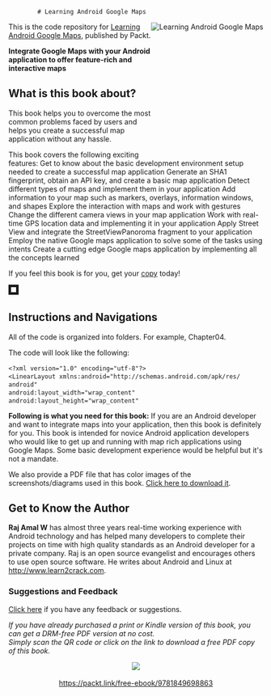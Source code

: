 
            # Learning Android Google Maps

<a href="https://www.packtpub.com/application-development/learning-android-google-maps?utm_source=github&utm_medium=repository&utm_campaign=9781849698863 "><img src="https://d1ldz4te4covpm.cloudfront.net/sites/default/files/imagecache/ppv4_main_book_cover/B00100_Learning%20Android%20Google%20Maps_.jpg" alt="Learning Android Google Maps" height="256px" align="right"></a>

This is the code repository for [Learning Android Google Maps](https://www.packtpub.com/application-development/learning-android-google-maps?utm_source=github&utm_medium=repository&utm_campaign=9781849698863 ), published by Packt.

**Integrate Google Maps with your Android application to
offer feature-rich and interactive maps**

## What is this book about?
This book helps you to overcome the most common problems faced by users and helps you create a successful map application without any hassle.

This book covers the following exciting features:
Get to know about the basic development environment setup needed to create a successful map application 
Generate an SHA1 fingerprint, obtain an API key, and create a basic map application 
Detect different types of maps and implement them in your application 
Add information to your map such as markers, overlays, information windows, and shapes 
Explore the interaction with maps and work with gestures 
Change the different camera views in your map application 
Work with real-time GPS location data and implementing it in your application 
Apply Street View and integrate the StreetViewPanoroma fragment to your application 
Employ the native Google maps application to solve some of the tasks using intents 
Create a cutting edge Google maps application by implementing all the concepts learned 

If you feel this book is for you, get your [copy](https://www.amazon.com/dp/1849698864) today!

<a href="https://www.packtpub.com/?utm_source=github&utm_medium=banner&utm_campaign=GitHubBanner"><img src="https://raw.githubusercontent.com/PacktPublishing/GitHub/master/GitHub.png" 
alt="https://www.packtpub.com/" border="5" /></a>

## Instructions and Navigations
All of the code is organized into folders. For example, Chapter04.

The code will look like the following:
```
<?xml version="1.0" encoding="utf-8"?>
<LinearLayout xmlns:android="http://schemas.android.com/apk/res/
android"
android:layout_width="wrap_content"
android:layout_height="wrap_content"
```

**Following is what you need for this book:**
If you are an Android developer and want to integrate maps into your application, then this book is definitely for you. This book is intended for novice Android application developers who would like to get up and running with map rich applications using Google Maps. Some basic development experience would be helpful but it's not a mandate.


We also provide a PDF file that has color images of the screenshots/diagrams used in this book. [Click here to download it](https://www.packtpub.com/sites/default/files/downloads/Learning_Android_Google_Maps_ColorImages.pdf).


## Get to Know the Author
**Raj Amal W**
has almost three years real-time working experience with Android technology and has helped many developers to complete their projects on time with high quality standards as an Android developer for a private company. Raj is an open source evangelist and encourages others to use open source software. He writes about Android and Linux at http://www.learn2crack.com.


### Suggestions and Feedback
[Click here](https://docs.google.com/forms/d/e/1FAIpQLSdy7dATC6QmEL81FIUuymZ0Wy9vH1jHkvpY57OiMeKGqib_Ow/viewform) if you have any feedback or suggestions.
<i>

 If you have already purchased a print or Kindle version of this book, you can get a DRM-free PDF version at no cost.<br>Simply scan the QR code or click on the link to download a free PDF copy of this book.</i>
<p align="center"> <img width="250px" src="9781849698863.png" /> </p> <p align="center"> <a href="https://packt.link/free-ebook/9781849698863">https://packt.link/free-ebook/9781849698863 </a> </p>